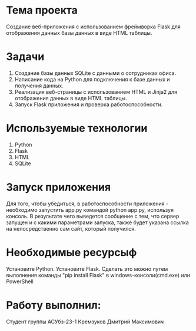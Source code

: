 # Тема проекта
Создание веб-приложения с использованием фреймворка Flask для отображения данных базы данных в виде HTML таблицы.
# Задачи
1.	Создание базы данных SQLite с данными о сотрудниках офиса.
2.	Написание кода на Python для подключения к базе данных и получения данных.
3.	Реализация веб-страницы с использованием HTML и Jinja2 для отображения данных в виде HTML таблицы.
4.	Запуск Flask приложения и проверка работоспособности.
# Используемые технологии
1. Python
2. Flask
3. HTML
4. SQLite
# Запуск приложения
Для того, чтобы убедиться, в работоспособности приложения - необходимо запустить app.py командой python app.py, используя консоль. В результате чего выведется сообщение с тем, что сервер запущен и с какими параметрами запуска, также будет указана ссылка на непосредственно сам сайт, который получился.
# Необходимые ресурсыф
Установите Python. Установите Flask. Сделать это можно путем выполнения команды "pip install Flask" в windows-консоли(cmd.exe) или PowerShell
# Работу выполнил:
Студент группы АСУбз-23-1 Кремзуков Дмитрий Максимович
